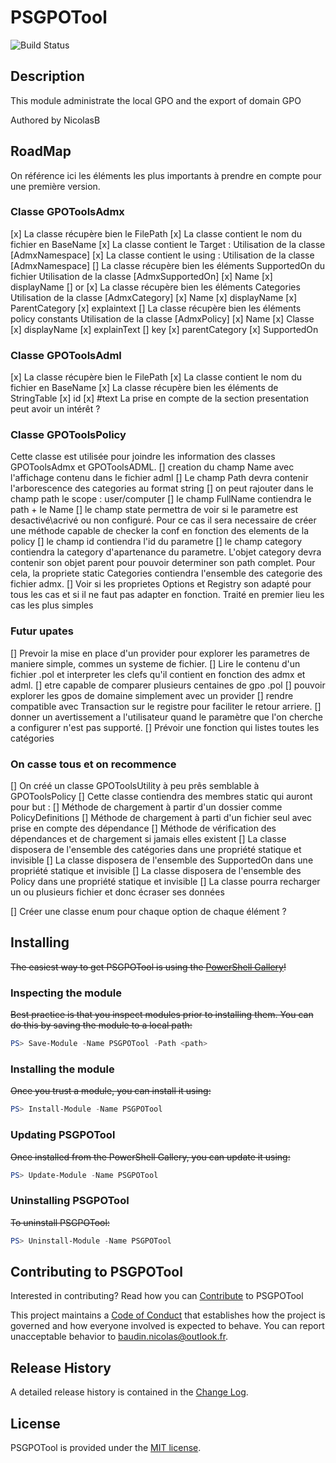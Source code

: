 # PSGPOTool

![Build Status](https://build.status.url.here)

## Description

This module administrate the local GPO and the export of domain GPO

Authored by NicolasB

## RoadMap
On référence ici les éléments les plus importants à prendre en compte pour une première version.
### Classe GPOToolsAdmx
[x] La classe récupère bien le FilePath
[x] La classe contient le nom du fichier en BaseName
[x] La classe contient le Target : Utilisation de la classe [AdmxNamespace]
[x] La classe contient le using : Utilisation de la classe [AdmxNamespace]
[] La classe récupère bien les éléments SupportedOn du fichier
Utilisation de la classe [AdmxSupportedOn]
    [x] Name
    [x] displayName
    [] or
[x] La classe récupère bien les éléments Categories
Utilisation de la classe [AdmxCategory]
    [x] Name
    [x] displayName
    [x] ParentCategory
    [x] explaintext
[] La classe récupère bien les éléments policy constants
Utilisation de la classe [AdmxPolicy]
    [x] Name
    [x] Classe
    [x] displayName
    [x] explainText
    [] key
    [x] parentCategory
    [x] SupportedOn

### Classe GPOToolsAdml
[x] La classe récupère bien le FilePath
[x] La classe contient le nom du fichier en BaseName
[x] La classe récupère bien les éléments de StringTable
    [x] id
    [x] #text
La prise en compte de la section presentation peut avoir un intérêt ?

### Classe GPOToolsPolicy
Cette classe est utilisée pour joindre les information des classes GPOToolsAdmx et GPOToolsADML.
[] creation du champ Name avec l'affichage contenu dans le fichier adml
[] Le champ Path devra contenir l'arborescence des categories au format string
[] on peut rajouter dans le champ path le scope : user/computer
[] le champ FullName contiendra le path + le Name
[] le champ state permettra de voir si le parametre est desactivé\acrivé ou non configuré. Pour ce cas il sera necessaire de créer une méthode capable de checker la conf en fonction des elements de la policy
[] le champ id contiendra l'id du parametre
[] le champ category contiendra la category d'apartenance du parametre. L'objet category devra contenir son objet parent pour pouvoir determiner son path complet. Pour cela, la propriete static Categories contiendra l'ensemble des categorie des fichier admx.
[] Voir si les proprietes Options et Registry son adapté pour tous les cas et si il ne faut pas adapter en fonction. Traité en premier lieu les cas les plus simples


### Futur upates
[] Prevoir la mise en place d'un provider pour explorer les parametres de maniere simple, commes un systeme de fichier.
[] Lire le contenu d'un fichier .pol et interpreter les clefs qu'il contient en fonction des admx et adml.
[] etre capable de comparer plusieurs centaines de gpo .pol
[] pouvoir explorer les gpos de domaine simplement avec un provider
[] rendre compatible avec Transaction sur le registre pour faciliter le retour arriere.
[] donner un avertissement a l'utilisateur quand le paramètre que l'on cherche a configurer n'est pas supporté.
[] Prévoir une fonction qui listes toutes les catégories

### On casse tous et on recommence
[] On créé un classe GPOToolsUtility à peu prês semblable à GPOToolsPolicy
    [] Cette classe contiendra des membres static qui auront pour but :
        [] Méthode de chargement à partir d'un dossier comme PolicyDefinitions
        [] Méthode de chargement à parti d'un fichier seul avec prise en compte des dépendance
        [] Méthode de vérification des dépendances et de chargement si jamais elles existent
        [] La classe disposera de l'ensemble des catégories dans une propriété statique et invisible
        [] La classe disposera de l'ensemble des SupportedOn dans une propriété statique et invisible
        [] La classe disposera de l'ensemble des Policy dans une propriété statique et invisible
        [] La classe pourra recharger un ou plusieurs fichier et donc écraser ses données

[] Créer une classe enum pour chaque option de chaque élément ?


## Installing

~~The easiest way to get PSGPOTool is using the [PowerShell Gallery](https://powershellgallery.com/packages/PSGPOTool/)!~~

### Inspecting the module

~~Best practice is that you inspect modules prior to installing them. You can do this by saving the module to a local path:~~

``` PowerShell
PS> Save-Module -Name PSGPOTool -Path <path>
```

### Installing the module

~~Once you trust a module, you can install it using:~~

``` PowerShell
PS> Install-Module -Name PSGPOTool
```

### Updating PSGPOTool

~~Once installed from the PowerShell Gallery, you can update it using:~~

``` PowerShell
PS> Update-Module -Name PSGPOTool
```

### Uninstalling PSGPOTool

~~To uninstall PSGPOTool:~~

``` PowerShell
PS> Uninstall-Module -Name PSGPOTool
```

## Contributing to PSGPOTool

Interested in contributing? Read how you can [Contribute](contributing.md) to PSGPOTool

This project maintains a [Code of Conduct](code-of-conduct.md) that establishes how the project is governed and how everyone involved is expected to behave. You can report unacceptable behavior to [baudin.nicolas@outlook.fr](mailto:baudin.nicolas@outlook.fr).

## Release History

A detailed release history is contained in the [Change Log](CHANGELOG.md).

## License

PSGPOTool is provided under the [MIT license](LICENSE.md).
